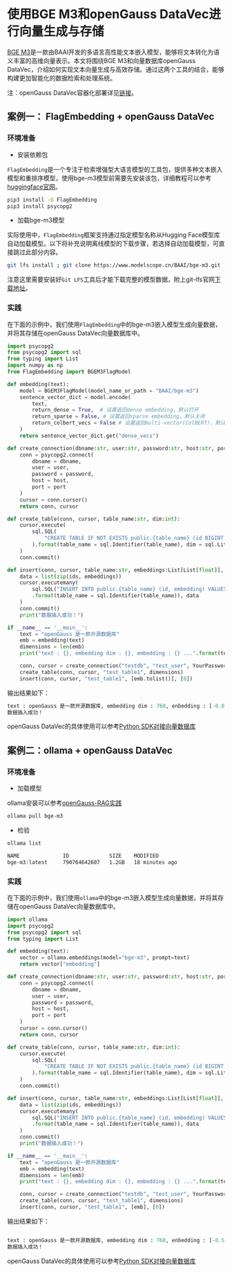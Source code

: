 # 使用BGE M3和openGauss DataVec进行向量生成与存储
[BGE M3](https://huggingface.co/BAAI/bge-m3)是一款由BAAI开发的多语言高性能文本嵌入模型，能够将文本转化为语义丰富的高维向量表示。本文将围绕BGE M3和向量数据库openGauss DataVec，介绍如何实现文本向量生成与高效存储。通过这两个工具的结合，能够构建更加智能化的数据检索和处理系统。

注：openGauss DataVec容器化部署详见[链接](../InstallationGuide/容器镜像安装.md)。
## 案例一： FlagEmbedding + openGauss DataVec
### 环境准备
- 安装依赖包

`FlagEmbedding`是一个专注于检索增强型大语言模型的工具包，提供多种文本嵌入模型和重排序模型，使用bge-m3模型前需要先安装该包，详细教程可以参考[huggingface官网](https://huggingface.co/BAAI/bge-m3)。
```bash
pip3 install -U FlagEmbedding
pip3 install psycopg2
```
- 加载bge-m3模型

实际使用中，`FlagEmbedding`框架支持通过指定模型名称从Hugging Face模型库自动加载模型。以下将补充说明离线模型的下载步骤，若选择自动加载模型，可直接跳过此部分内容。
```bash
git lfs install ; git clone https://www.modelscope.cn/BAAI/bge-m3.git
```
注意这里需要安装好`Git LFS`工具后才能下载完整的模型数据，附上git-lfs官网[下载地址](https://packagecloud.io/github/git-lfs)。


### 实践
在下面的示例中，我们使用`FlagEmbedding`中的bge-m3嵌入模型生成向量数据，并将其存储在openGauss DataVec向量数据库中。
```python
import psycopg2
from psycopg2 import sql
from typing import List
import numpy as np
from FlagEmbedding import BGEM3FlagModel

def embedding(text):
    model = BGEM3FlagModel(model_name_or_path = "BAAI/bge-m3")
    sentence_vector_dict = model.encode(
        text,
        return_dense = True,  # 设置返回dense embedding，默认打开
        return_sparse = False, # 设置返回sparse embedding，默认关闭
        return_colbert_vecs = False # 设置返回multi-vector(ColBERT)，默认关闭
    )
    return sentence_vector_dict.get("dense_vecs")

def create_connection(dbname:str, user:str, password:str, host:str, port:int):
    conn = psycopg2.connect(
        dbname = dbname,
        user = user,
        password = password,
        host = host,
        port = port
    )
    cursor = conn.cursor()
    return conn, cursor

def create_table(conn, cursor, table_name:str, dim:int):
    cursor.execute(
        sql.SQL(
            "CREATE TABLE IF NOT EXISTS public.{table_name} (id BIGINT PRIMARY KEY, embedding vector({dim}));"
        ).format(table_name = sql.Identifier(table_name), dim = sql.Literal(dim))
    )
    conn.commit()

def insert(conn, cursor, table_name:str, embeddings:List[List[float]], ids:List[int]):
    data = list(zip(ids, embeddings))
    cursor.executemany(
        sql.SQL("INSERT INTO public.{table_name} (id, embedding) VALUES(%s, %s);")
        .format(table_name = sql.Identifier(table_name)), data
    )
    conn.commit()
    print("数据插入成功！")

if __name__ == '__main__':
    text = "openGauss 是一款开源数据库"
    emb = embedding(text)
    dimensions = len(emb)
    print("text : {}, embedding dim : {}, embedding : {} ...".format(text, dimensions, emb[:10]))

    conn, cursor = create_connection("testdb", "test_user", YourPassword, "localhost", 5432)
    create_table(conn, cursor, "test_table1", dimensions)
    insert(conn, cursor, "test_table1", [emb.tolist()], [0])
```

输出结果如下：
```python
text : openGauss 是一款开源数据库, embedding dim : 768, enbedding : [-0.05427849 -0.02701874 -0.05441538 0.0294214 -0.01936925 -0.00815862 0.01310737 -0.0480913 0.01261776 0.2954952] ...
数据插入成功！
```
openGauss DataVec的具体使用可以参考[Python SDK对接向量数据库](integrationPython.md)

## 案例二：ollama + openGauss DataVec
### 环境准备
- 加载模型

ollama安装可以参考[openGauss-RAG实践](openGauss-RAG实践.md)
```bash
ollama pull bge-m3
```
- 检验

```bash
ollama list

NAME              ID             SIZE    MODIFIED
bge-m3:latest     790764642607   1.2GB   18 minutes ago
```

### 实践
在下面的示例中，我们使用`ollama`中的bge-m3嵌入模型生成向量数据，并将其存储在openGauss DataVec向量数据库中。
```python
import ollama
import psycopg2
from psycopg2 import sql
from typing import List

def embedding(text):
    vector = ollama.embeddings(model="bge-m3", prompt=text)
    return vector["embedding"]

def create_connection(dbname:str, user:str, password:str, host:str, port:int):
    conn = psycopg2.connect(
        dbname = dbname,
        user = user,
        password = password,
        host = host,
        port = port
    )
    cursor = conn.cursor()
    return conn, cursor

def create_table(conn, cursor, table_name:str, dim:int):
    cursor.execute(
        sql.SQL(
            "CREATE TABLE IF NOT EXISTS public.{table_name} (id BIGINT PRIMARY KEY, embedding vector({dim}));"
        ).format(table_name = sql.Identifier(table_name), dim = sql.Literal(dim))
    )
    conn.commit()

def insert(conn, cursor, table_name:str, embeddings:List[List[float]], ids:List[int]):
    data = list(zip(ids, embeddings))
    cursor.executemany(
        sql.SQL("INSERT INTO public.{table_name} (id, embedding) VALUES(%s, %s);")
        .format(table_name = sql.Identifier(table_name)), data
    )
    conn.commit()
    print("数据插入成功！")

if __name__ == '__main__':
    text = "openGauss 是一款开源数据库"
    emb = embedding(text)
    dimensions = len(emb)
    print("text : {}, embedding dim : {}, embedding : {} ...".format(text, dimensions, emb[:10]))

    conn, cursor = create_connection("testdb", "test_user", YourPassword, "localhost", 5432)
    create_table(conn, cursor, "test_table1", dimensions)
    insert(conn, cursor, "test_table1", [emb], [0])
```

输出结果如下：
```python

text : openGauss 是一款开源数据库, embedding dim : 768, enbedding : [-0.5359194278717041, 1.3424185514450073, -3.524909734725952, -1.0017194747924805, -0.1950572431087494, 0.28160029649734497, -0.473337858915329, 0.08056074380874634, -0.22012852132320404, -0.9982725977897644] ...
数据插入成功！
```
openGauss DataVec的具体使用可以参考[Python SDK对接向量数据库](integrationPython.md)